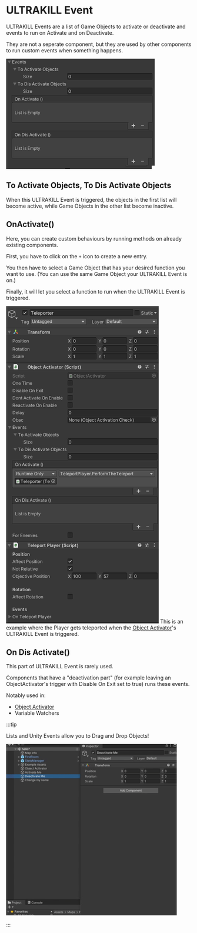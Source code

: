 # ULTRAKILL Event
ULTRAKILL Events are a list of Game Objects to activate or deactivate and events to run on Activate and on Deactivate.

They are not a seperate component, but they are used by other components to run custom events when something happens.

![ULTRAKILL Event](../_images/ultrakill-event.png)

## To Activate Objects, To Dis Activate Objects
When this ULTRAKILL Event is triggered, the objects in the first list will become active, while Game Objects in the other list become inactive.

## OnActivate()
Here, you can create custom behaviours by running methods on already existing components.

First, you have to click on the `+` icon to create a new entry.

You then have to select a Game Object that has your desired function you want to use. (You can use the same Game Object your ULTRAKILL Event is on.)

Finally, it will let you select a function to run when the ULTRAKILL Event is triggered.

![Object Activator Example](../_images/object-activator-example.png)
This is an example where the Player gets teleported when the [Object Activator](../components/object-activator.md)'s ULTRAKILL Event is triggered.

## On Dis Activate()
This part of ULTRAKILL Event is rarely used.

Components that have a "deactivation part" (for example leaving an ObjectActivator's trigger with Disable On Exit set to true) runs these events.

Notably used in:
- [Object Activator](../components/object-activator.md)
- Variable Watchers

:::tip

Lists and Unity Events allow you to Drag and Drop Objects!

![Drag and Drop](../_images/drag-and-drop.gif)

:::